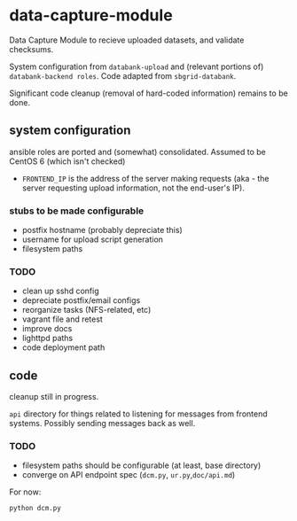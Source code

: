 # data-capture-module

Data Capture Module to recieve uploaded datasets, and validate checksums.

System configuration from `databank-upload` and (relevant portions of) `databank-backend roles`.
Code adapted from `sbgrid-databank`.

Significant code cleanup (removal of hard-coded information) remains to be done.

## system configuration
ansible roles are ported and (somewhat) consolidated.
Assumed to be CentOS 6 (which isn't checked)

- `FRONTEND_IP` is the address of the server making requests (aka - the server requesting upload information, not the end-user's IP).

### stubs to be made configurable
- postfix hostname (probably depreciate this)
- username for upload script generation
- filesystem paths

### TODO
- clean up sshd config
- depreciate postfix/email configs
- reorganize tasks (NFS-related, etc)
- vagrant file and retest
- improve docs 
- lighttpd paths 
- code deployment path


## code
cleanup still in progress.

`api` directory for things related to listening for messages from frontend systems.
Possibly sending messages back as well.

### TODO
- filesystem paths should be configurable (at least, base directory)
- converge on API endpoint spec (`dcm.py`, `ur.py`,`doc/api.md`)

For now:

    python dcm.py

